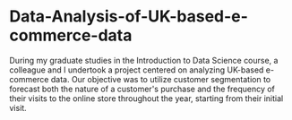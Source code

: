 # Data-Analysis-of-UK-based-e-commerce-data

During my graduate studies in the Introduction to Data Science course, a colleague and I undertook a project centered on analyzing UK-based e-commerce data. Our objective was to utilize customer segmentation to forecast both the nature of a customer's purchase and the frequency of their visits to the online store throughout the year, starting from their initial visit.
